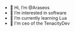 - 👋 Hi, I’m @Araseos
- 👀 I’m interested in software
- 🌱 I’m currently learning Lua
- 💞️ I'm ceo of the TenacityDev
